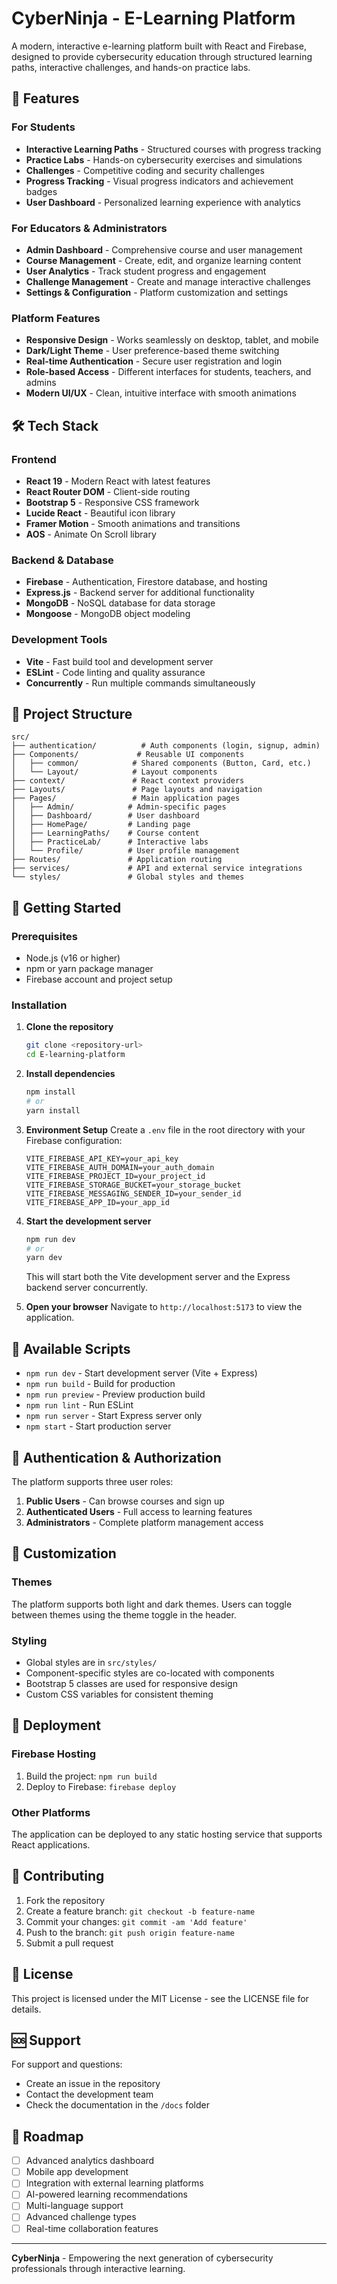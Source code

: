# CyberNinja - E-Learning Platform

A modern, interactive e-learning platform built with React and Firebase, designed to provide cybersecurity education through structured learning paths, interactive challenges, and hands-on practice labs.

## 🚀 Features

### For Students

- **Interactive Learning Paths** - Structured courses with progress tracking
- **Practice Labs** - Hands-on cybersecurity exercises and simulations
- **Challenges** - Competitive coding and security challenges
- **Progress Tracking** - Visual progress indicators and achievement badges
- **User Dashboard** - Personalized learning experience with analytics

### For Educators & Administrators

- **Admin Dashboard** - Comprehensive course and user management
- **Course Management** - Create, edit, and organize learning content
- **User Analytics** - Track student progress and engagement
- **Challenge Management** - Create and manage interactive challenges
- **Settings & Configuration** - Platform customization and settings

### Platform Features

- **Responsive Design** - Works seamlessly on desktop, tablet, and mobile
- **Dark/Light Theme** - User preference-based theme switching
- **Real-time Authentication** - Secure user registration and login
- **Role-based Access** - Different interfaces for students, teachers, and admins
- **Modern UI/UX** - Clean, intuitive interface with smooth animations

## 🛠️ Tech Stack

### Frontend

- **React 19** - Modern React with latest features
- **React Router DOM** - Client-side routing
- **Bootstrap 5** - Responsive CSS framework
- **Lucide React** - Beautiful icon library
- **Framer Motion** - Smooth animations and transitions
- **AOS** - Animate On Scroll library

### Backend & Database

- **Firebase** - Authentication, Firestore database, and hosting
- **Express.js** - Backend server for additional functionality
- **MongoDB** - NoSQL database for data storage
- **Mongoose** - MongoDB object modeling

### Development Tools

- **Vite** - Fast build tool and development server
- **ESLint** - Code linting and quality assurance
- **Concurrently** - Run multiple commands simultaneously

## 📁 Project Structure

```
src/
├── authentication/          # Auth components (login, signup, admin)
├── Components/             # Reusable UI components
│   ├── common/            # Shared components (Button, Card, etc.)
│   └── Layout/            # Layout components
├── context/               # React context providers
├── Layouts/               # Page layouts and navigation
├── Pages/                 # Main application pages
│   ├── Admin/            # Admin-specific pages
│   ├── Dashboard/        # User dashboard
│   ├── HomePage/         # Landing page
│   ├── LearningPaths/    # Course content
│   ├── PracticeLab/      # Interactive labs
│   └── Profile/          # User profile management
├── Routes/               # Application routing
├── services/             # API and external service integrations
└── styles/               # Global styles and themes
```

## 🚀 Getting Started

### Prerequisites

- Node.js (v16 or higher)
- npm or yarn package manager
- Firebase account and project setup

### Installation

1. **Clone the repository**

   ```bash
   git clone <repository-url>
   cd E-learning-platform
   ```

2. **Install dependencies**

   ```bash
   npm install
   # or
   yarn install
   ```

3. **Environment Setup**
   Create a `.env` file in the root directory with your Firebase configuration:

   ```env
   VITE_FIREBASE_API_KEY=your_api_key
   VITE_FIREBASE_AUTH_DOMAIN=your_auth_domain
   VITE_FIREBASE_PROJECT_ID=your_project_id
   VITE_FIREBASE_STORAGE_BUCKET=your_storage_bucket
   VITE_FIREBASE_MESSAGING_SENDER_ID=your_sender_id
   VITE_FIREBASE_APP_ID=your_app_id
   ```

4. **Start the development server**

   ```bash
   npm run dev
   # or
   yarn dev
   ```

   This will start both the Vite development server and the Express backend server concurrently.

5. **Open your browser**
   Navigate to `http://localhost:5173` to view the application.

## 📝 Available Scripts

- `npm run dev` - Start development server (Vite + Express)
- `npm run build` - Build for production
- `npm run preview` - Preview production build
- `npm run lint` - Run ESLint
- `npm run server` - Start Express server only
- `npm start` - Start production server

## 🔐 Authentication & Authorization

The platform supports three user roles:

1. **Public Users** - Can browse courses and sign up
2. **Authenticated Users** - Full access to learning features
3. **Administrators** - Complete platform management access

## 🎨 Customization

### Themes

The platform supports both light and dark themes. Users can toggle between themes using the theme toggle in the header.

### Styling

- Global styles are in `src/styles/`
- Component-specific styles are co-located with components
- Bootstrap 5 classes are used for responsive design
- Custom CSS variables for consistent theming

## 🚀 Deployment

### Firebase Hosting

1. Build the project: `npm run build`
2. Deploy to Firebase: `firebase deploy`

### Other Platforms

The application can be deployed to any static hosting service that supports React applications.

## 🤝 Contributing

1. Fork the repository
2. Create a feature branch: `git checkout -b feature-name`
3. Commit your changes: `git commit -am 'Add feature'`
4. Push to the branch: `git push origin feature-name`
5. Submit a pull request

## 📄 License

This project is licensed under the MIT License - see the LICENSE file for details.

## 🆘 Support

For support and questions:

- Create an issue in the repository
- Contact the development team
- Check the documentation in the `/docs` folder

## 🔮 Roadmap

- [ ] Advanced analytics dashboard
- [ ] Mobile app development
- [ ] Integration with external learning platforms
- [ ] AI-powered learning recommendations
- [ ] Multi-language support
- [ ] Advanced challenge types
- [ ] Real-time collaboration features

---

**CyberNinja** - Empowering the next generation of cybersecurity professionals through interactive learning.
